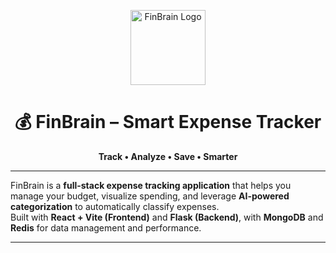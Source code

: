 <p align="center">
  <img src="assets/logo.png" alt="FinBrain Logo" width="120"/>
</p>

<h1 align="center">💰 FinBrain – Smart Expense Tracker</h1>

<p align="center">
  <b>Track • Analyze • Save • Smarter</b>
</p>

---

FinBrain is a **full-stack expense tracking application** that helps you manage your budget, visualize spending, and leverage **AI-powered categorization** to automatically classify expenses.  
Built with **React + Vite (Frontend)** and **Flask (Backend)**, with **MongoDB** and **Redis** for data management and performance.

---